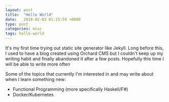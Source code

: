 ```yaml
---
layout: post
title:  "Hello World"
date:   2018-02-03 01:15:59 +0800
type: post
categories: misc
tags: hello-world
---
```


It's my first time trying out static site generator like Jekyll. Long before this, I used to have a blog created using Orchard CMS but I couldn't keep up my writing habit and finally abandoned it after a few posts. Hopefully this time I will be able to write more often

Some of the topics that currently I'm interested in and may write about when I learn something new:

- Functional Programming (more specifically Haskell/F#)
- Docker/Kubernetes
